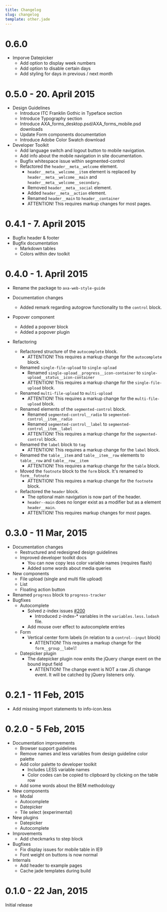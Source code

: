 ```yaml
---
title: Changelog
slug: changelog
template: other.jade
---
```


# 0.6.0

- Imporve Datepicker
  - Add option to display week numbers
  - Add option to disable certain days
  - Add styling for days in previous / next month

# 0.5.0 - 20. April 2015

- Design Guidelines
  - Introduce ITC Franklin Gothic in Typeface section
  - Introduce Typography section
  - Introduce AXA_forms_desktop.psd/AXA_forms_mobile.psd downloads
  - Update Form components documentation
  - Introduce Adobe Color Swatch download
- Developer Toolkit
  - Add language switch and logout button to mobile navigation.
  - Add info about the mobile navigation in site documentation.
  - Bugfix whitespace issue within segmented-control
  - Refactored the `header__meta__welcome` element.
    - `header__meta__welcome__item` element is replaced by `header__meta__welcome__main` and `header__meta__welcome__secondary`.
    - Removed `header__meta__social` element.
    - Added `header__meta__action` element.
    - Renamed `header__main` to `header__container`
    - ATTENTION! This requires markup changes for most pages.

# 0.4.1 - 7. April 2015

- Bugfix header & footer
- Bugfix documentation
  - Markdown tables
  - Colors within dev toolkit

# 0.4.0 - 1. April 2015

- Rename the package to `axa-web-style-guide`

- Documentation changes
  - Added remark regarding autogrow functionality to the `control` block.
- Popover component
  - Added a popover block
  - Added a popover plugin
- Refactoring
  - Refactored structure of the `autocomplete` block.
    - ATTENTION! This requires a markup change for the `autocomplete` block.
  - Renamed `single-file-upload` to `single-upload`
    - Renamed `single-upload__progress__icon-container` to `single-upload__status__icon-container`
    - ATTENTION! This requires a markup change for the `single-file-upload` block.
  - Renamed `multi-file-upload` to `multi-upload`
    - ATTENTION! This requires a markup change for the `multi-file-upload` block.
  - Renamed elements of the `segmented-control` block.
    - Renamed `segmented-control__radio` to `segmented-control__item__radio`
    - Renamed `segmented-control__label` to `segmented-control__item__label`
    - ATTENTION! This requires a markup change for the `segmented-control` block.
  - Renamed the `label` block to `tag`
    - ATTENTION! This requires a markup change for the `label` block.
  - Renamed the `table__item` and `table__item__row` elements to `table__row` and `table__row__item`
    - ATTENTION! This requires a markup change for the `table` block.
  - Moved the `footnote` block to the `form` block. It's renamed to `form__fotnote`
    - ATTENTION! This requires a markup change for the `footnote` block.
  - Refactored the `header` block.
    - The optional main navigation is now part of the header.
    - `header--main` does no longer exist as a modifier but as a element `header__main`.
    - ATTENTION! This requires markup changes for most pages.

# 0.3.0 - 11 Mar, 2015

- Documentation changes
  - Restructured and redesigned design guidelines
  - Improved developer toolkit docs
    - You can now copy less color variable names (requires flash)
    - Added some words about media queries
- New components
  - File upload (single and multi file upload)
  - List
  - Floating action button
- Renamed `progress` block to `progress-tracker`
- Bugfixes
  - Autocomplete
    - Solved z-index issues [#200](https://github.com/axa-ch/style-guide/issues/200)
      - Introduced z-index-* variables in the `variables.less.lodash` file.
    - Add mouse over effect to autocomplete entries
  - Form
    - Vertical center form labels (in relation to a `control--input` block)
      - ATTENTION! This requires a markup change for the `form__group__label`!
  - Datepicker plugin
    - The datepicker plugin now emits the jQuery change event on the bound input field
      - ATTENTION! The change event is NOT a raw JS change event. It will be
        catched by jQuery listeners only.

# 0.2.1 - 11 Feb, 2015

- Add missing import statements to info-icon.less

# 0.2.0 - 5 Feb, 2015

- Documentation improvements
  - Browser support guidelines
  - Remove names and less variables from design guideline color palette
  - Add color palette to developer toolkit
    - Includes LESS variable names
    - Color codes can be copied to clipboard by clicking on the table row
  - Add some words about the BEM methodology
- New components
  - Modal
  - Autocomplete
  - Datepicker
  - Tile select (experimental)
- New plugins
  - Datepicker
  - Autocomplete
- Improvements
  - Add checkmarks to step block
- Bugfixes
  - Fix display issues for mobile table in IE9
  - Font weight on buttons is now normal
- Internals
  - Add header to example pages
  - Cache jade templates during build

# 0.1.0 - 22 Jan, 2015

Initial release

<!-- Copyright AXA Versicherungen AG 2015 -->
